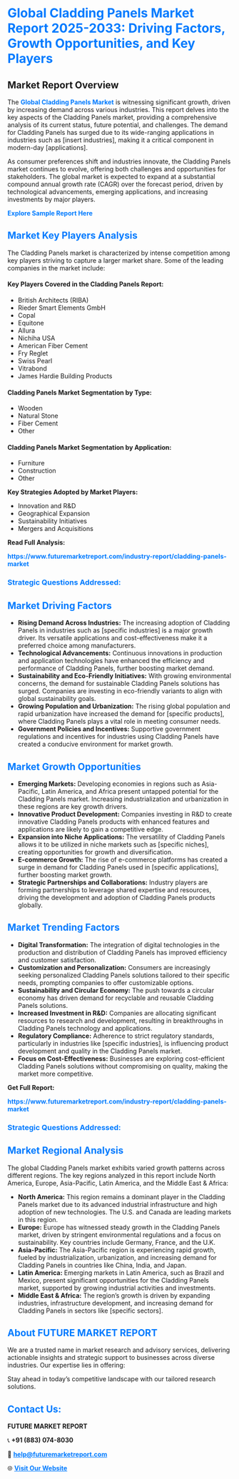 <h1 style="color: #007BFF;">Global Cladding Panels Market Report 2025-2033: Driving Factors, Growth Opportunities, and Key Players</h1>

<section id="overview">
<h2>Market Report Overview</h2>
<p>The <a href="https://www.futuremarketreport.com/industry-report/cladding-panels-market" style="color: #007BFF; text-decoration: none;"><strong>Global Cladding Panels Market</strong></a> is witnessing significant growth, driven by increasing demand across various industries. This report delves into the key aspects of the Cladding Panels market, providing a comprehensive analysis of its current status, future potential, and challenges. The demand for Cladding Panels has surged due to its wide-ranging applications in industries such as [insert industries], making it a critical component in modern-day [applications].</p>
<p>As consumer preferences shift and industries innovate, the Cladding Panels market continues to evolve, offering both challenges and opportunities for stakeholders. The global market is expected to expand at a substantial compound annual growth rate (CAGR) over the forecast period, driven by technological advancements, emerging applications, and increasing investments by major players.</p>
</section>

<section id="overview">
<p><a href="https://www.futuremarketreport.com/request-sample/reportId=102613" style="color: #007BFF; text-decoration: none;"><strong>Explore Sample Report Here</strong></a></p>
</section>

<section id="key-players">
<h2 style="color: #007BFF;">Market Key Players Analysis</h2>
<p>The Cladding Panels market is characterized by intense competition among key players striving to capture a larger market share. Some of the leading companies in the market include:</p>
<h4>Key Players Covered in the Cladding Panels Report:</h4>
<ul><li>British Architects (RIBA)</li><li>Rieder Smart Elements GmbH</li><li>Copal</li><li>Equitone</li><li>Allura</li><li>Nichiha USA</li><li>American Fiber Cement</li><li>Fry Reglet</li><li>Swiss Pearl</li><li>Vitrabond</li><li>James Hardie Building Products</li></ul>
<h4>Cladding Panels Market Segmentation by Type:</h4>
<ul><li>Wooden</li><li>Natural Stone</li><li>Fiber Cement</li><li>Other</li></ul>

<h4>Cladding Panels Market Segmentation by Application:</h4>
<ul><li>Furniture</li><li>Construction</li><li>Other</li></ul>
<p><strong>Key Strategies Adopted by Market Players:</strong></p>
<ul>
<li>Innovation and R&D</li>
<li>Geographical Expansion</li>
<li>Sustainability Initiatives</li>
<li>Mergers and Acquisitions</li>
</ul>
</section>

<section>
<p><strong>Read Full Analysis: </strong></p><a href="https://www.futuremarketreport.com/industry-report/cladding-panels-market" style="color: #007BFF; text-decoration: none;"><strong>https://www.futuremarketreport.com/industry-report/cladding-panels-market</strong></a>
<h3 style="color: #007BFF;">Strategic Questions Addressed:</h3>
</section>

<section id="driving-factors">
<h2 style="color: #007BFF;">Market Driving Factors</h2>
<ul>
<li><strong>Rising Demand Across Industries:</strong> The increasing adoption of Cladding Panels in industries such as [specific industries] is a major growth driver. Its versatile applications and cost-effectiveness make it a preferred choice among manufacturers.</li>
<li><strong>Technological Advancements:</strong> Continuous innovations in production and application technologies have enhanced the efficiency and performance of Cladding Panels, further boosting market demand.</li>
<li><strong>Sustainability and Eco-Friendly Initiatives:</strong> With growing environmental concerns, the demand for sustainable Cladding Panels solutions has surged. Companies are investing in eco-friendly variants to align with global sustainability goals.</li>
<li><strong>Growing Population and Urbanization:</strong> The rising global population and rapid urbanization have increased the demand for [specific products], where Cladding Panels plays a vital role in meeting consumer needs.</li>
<li><strong>Government Policies and Incentives:</strong> Supportive government regulations and incentives for industries using Cladding Panels have created a conducive environment for market growth.</li>
</ul>
</section>

<section id="growth-opportunities">
<h2 style="color: #007BFF;">Market Growth Opportunities</h2>
<ul>
<li><strong>Emerging Markets:</strong> Developing economies in regions such as Asia-Pacific, Latin America, and Africa present untapped potential for the Cladding Panels market. Increasing industrialization and urbanization in these regions are key growth drivers.</li>
<li><strong>Innovative Product Development:</strong> Companies investing in R&D to create innovative Cladding Panels products with enhanced features and applications are likely to gain a competitive edge.</li>
<li><strong>Expansion into Niche Applications:</strong> The versatility of Cladding Panels allows it to be utilized in niche markets such as [specific niches], creating opportunities for growth and diversification.</li>
<li><strong>E-commerce Growth:</strong> The rise of e-commerce platforms has created a surge in demand for Cladding Panels used in [specific applications], further boosting market growth.</li>
<li><strong>Strategic Partnerships and Collaborations:</strong> Industry players are forming partnerships to leverage shared expertise and resources, driving the development and adoption of Cladding Panels products globally.</li>
</ul>
</section>

<section id="trending-factors">
<h2 style="color: #007BFF;">Market Trending Factors</h2>
<ul>
<li><strong>Digital Transformation:</strong> The integration of digital technologies in the production and distribution of Cladding Panels has improved efficiency and customer satisfaction.</li>
<li><strong>Customization and Personalization:</strong> Consumers are increasingly seeking personalized Cladding Panels solutions tailored to their specific needs, prompting companies to offer customizable options.</li>
<li><strong>Sustainability and Circular Economy:</strong> The push towards a circular economy has driven demand for recyclable and reusable Cladding Panels solutions.</li>
<li><strong>Increased Investment in R&D:</strong> Companies are allocating significant resources to research and development, resulting in breakthroughs in Cladding Panels technology and applications.</li>
<li><strong>Regulatory Compliance:</strong> Adherence to strict regulatory standards, particularly in industries like [specific industries], is influencing product development and quality in the Cladding Panels market.</li>
<li><strong>Focus on Cost-Effectiveness:</strong> Businesses are exploring cost-efficient Cladding Panels solutions without compromising on quality, making the market more competitive.</li>
</ul>
</section>

<section>
<p><strong>Get Full Report: </strong></p><a href="https://www.futuremarketreport.com/industry-report/cladding-panels-market" style="color: #007BFF; text-decoration: none;"><strong>https://www.futuremarketreport.com/industry-report/cladding-panels-market</strong></a>
<h3 style="color: #007BFF;">Strategic Questions Addressed:</h3>
</section>


<section id="regional-analysis">
<h2 style="color: #007BFF;">Market Regional Analysis</h2>
<p>The global Cladding Panels market exhibits varied growth patterns across different regions. The key regions analyzed in this report include North America, Europe, Asia-Pacific, Latin America, and the Middle East & Africa:</p>
<ul>
<li><strong>North America:</strong> This region remains a dominant player in the Cladding Panels market due to its advanced industrial infrastructure and high adoption of new technologies. The U.S. and Canada are leading markets in this region.</li>
<li><strong>Europe:</strong> Europe has witnessed steady growth in the Cladding Panels market, driven by stringent environmental regulations and a focus on sustainability. Key countries include Germany, France, and the U.K.</li>
<li><strong>Asia-Pacific:</strong> The Asia-Pacific region is experiencing rapid growth, fueled by industrialization, urbanization, and increasing demand for Cladding Panels in countries like China, India, and Japan.</li>
<li><strong>Latin America:</strong> Emerging markets in Latin America, such as Brazil and Mexico, present significant opportunities for the Cladding Panels market, supported by growing industrial activities and investments.</li>
<li><strong>Middle East & Africa:</strong> The region’s growth is driven by expanding industries, infrastructure development, and increasing demand for Cladding Panels in sectors like [specific sectors].</li>
</ul>
</section>

<footer>
<h2 style="color: #007BFF;">About FUTURE MARKET REPORT</h2>
<p>We are a trusted name in market research and advisory services, delivering actionable insights and strategic support to businesses across diverse industries. Our expertise lies in offering:</p>

<p>Stay ahead in today’s competitive landscape with our tailored research solutions.</p>

<h2 style="color: #007BFF;">Contact Us:</h2>
<p><strong>FUTURE MARKET REPORT</strong></p>
<p>📞 <strong>+91 (883) 074-8030</strong></p>
<p>📧 <strong><a href="mailto:help@futuremarketreport.com" style="color: #007BFF;">help@futuremarketreport.com</a></strong></p>
<p>🌐 <strong><a href="https://www.futuremarketreport.com/" style="color: #007BFF;">Visit Our Website</a></strong></p>
</footer>